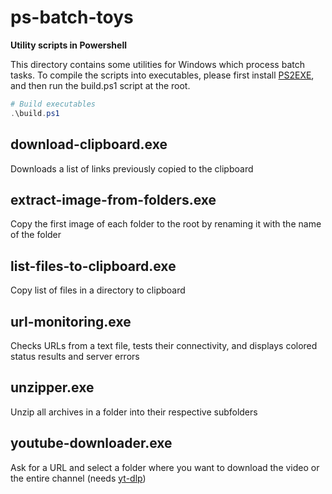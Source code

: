 # ps-batch-toys

**Utility scripts in Powershell**

This directory contains some utilities for Windows which process batch tasks. To compile the scripts into executables, please first install [PS2EXE](https://github.com/MScholtes/PS2EXE), and then run the build.ps1 script at the root.

```PowerShell
# Build executables
.\build.ps1
```

## download-clipboard.exe

Downloads a list of links previously copied to the clipboard

## extract-image-from-folders.exe

Copy the first image of each folder to the root by renaming it with the name of the folder

## list-files-to-clipboard.exe

Copy list of files in a directory to clipboard

## url-monitoring.exe

Checks URLs from a text file, tests their connectivity, and displays colored status results and server errors

## unzipper.exe

Unzip all archives in a folder into their respective subfolders

## youtube-downloader.exe

Ask for a URL and select a folder where you want to download the video or the entire channel (needs [yt-dlp](https://github.com/yt-dlp/yt-dlp))